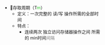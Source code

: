 <div style="float: left; width: 64%; padding: 1%;">

  - 🌟存取周期（T<span style="color: LimeGreen;">m</span>）
    - 定义：一次完整的 读/写 操作所需的全部时间
    - 特点：
      - 连续两次 独立访问存储器操作之间 所需的 min时间<span style="color: gray;">间隔</span>

</div>
<div style="float: right; width: 26%; padding: 1%;">


</div>
<div style="clear: both;"></div>
